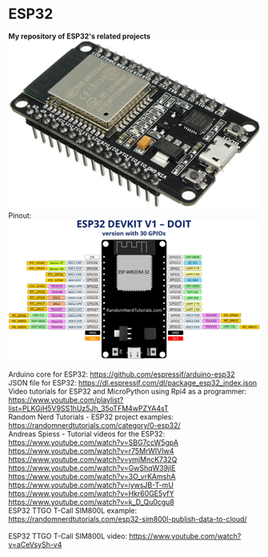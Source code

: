 # ESP32
<b>My repository of ESP32's related projects</b><br>
<img src="ESP32.jpg"><br>
Pinout: <br>
<img src="esp32_pinout.png"><br>                   
Arduino core for ESP32: https://github.com/espressif/arduino-esp32<br>
JSON file for ESP32: https://dl.espressif.com/dl/package_esp32_index.json<br>
Video tutorials for ESP32 and MicroPython using Rpi4 as a programmer: https://www.youtube.com/playlist?list=PLKGiH5V9SS1hUz5Jh_35oTFM4wPZYA4sT<br>
Random Nerd Tutorials - ESP32 project examples: https://randomnerdtutorials.com/category/0-esp32/<br>
Andreas Spiess - Tutorial videos for the ESP32: https://www.youtube.com/watch?v=SBG7ccW5gpA<br>
https://www.youtube.com/watch?v=r75MrWIVIw4<br>
https://www.youtube.com/watch?v=ymjMncK732Q<br>
https://www.youtube.com/watch?v=GwShqW39jlE<br>
https://www.youtube.com/watch?v=3O_vrKAmshA<br>
https://www.youtube.com/watch?v=iywsJB-T-mU<br>
https://www.youtube.com/watch?v=Hkr60GE5yfY<br>
https://www.youtube.com/watch?v=k_D_Qu0cgu8<br>
ESP32 TTGO T-Call SIM800L example: https://randomnerdtutorials.com/esp32-sim800l-publish-data-to-cloud/<br>  
ESP32 TTGO T-Call SIM800L video: https://www.youtube.com/watch?v=aCeVsySh-v4
